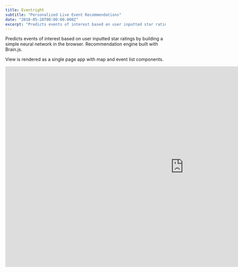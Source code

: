 ```yaml
---
title: Eventright
subtitle: "Personalized Live Event Recommendations"
date: "2018-05-28T00:00:00.000Z"
excerpt: "Predicts events of interest based on user inputted star ratings by building a simple neural network in the browser. Recommendation engine built with Brain.js.  View is rendered as a single page app with map and event list components."
---
```


Predicts events of interest based on user inputted star ratings by building a simple neural network in the browser. Recommendation engine built with Brain.js. 

View is rendered as a single page app with map and event list components.

<div class="video-container">
  <iframe width="1120" height="630" src="https://www.youtube.com/embed/vDfJbl9E7ZQ" frameborder="0" allow="autoplay; encrypted-media" webkitallowfullscreen mozallowfullscreen allowfullscreen></iframe>
</div>
